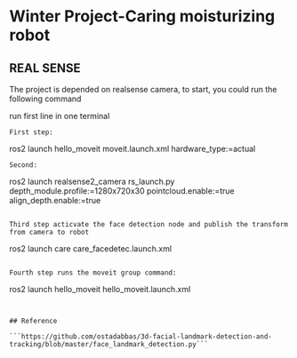 # Winter Project-Caring moisturizing robot


## REAL SENSE

The project is depended on realsense camera, to start, you could run the following command

run first line in one terminal


```
First step:

```
ros2 launch hello_moveit moveit.launch.xml hardware_type:=actual
```
Second: 

```
 ros2 launch realsense2_camera rs_launch.py depth_module.profile:=1280x720x30 pointcloud.enable:=true align_depth.enable:=true
```

Third step acticvate the face detection node and publish the transform from camera to robot

```
 ros2 launch care care_facedetec.launch.xml

```

Fourth step runs the moveit group command:
```
ros2 launch hello_moveit hello_moveit.launch.xml
```


## Reference

```https://github.com/ostadabbas/3d-facial-landmark-detection-and-tracking/blob/master/face_landmark_detection.py```